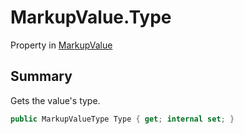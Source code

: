 # MarkupValue.Type

Property in [MarkupValue](/docs/api/csharp/yarn.markup.markupvalue.md)

## Summary


Gets the value's type.


```csharp
public MarkupValueType Type { get; internal set; }
```

